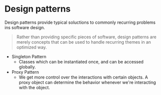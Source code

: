 # Design patterns

Design patterns provide typical soluctions to commonly recurring problems ins software design.

> Rather than providing specific pieces of software, design patterns are merely concepts that can be used to handle recurring themes in an optimized way.

- Singleton Pattern
  - Classes which can be instantiated once, and can be accessed globally.
- Proxy Pattern
  - We get more control over the interactions with certain objects. A proxy object can determine the behavior whenever we're interacting with the object.
